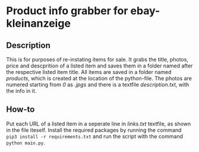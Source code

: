 # Product info grabber for ebay-kleinanzeige

## Description
This is for purposes of re-instating items for sale.
It grabs the title, photos, price and descprition of a listed item and saves them in a folder named after the respective listed item title. All items are saved in a folder named _products_, which is created at the location of the python-file.
The photos are numered starting from _0_ as _.jpgs_ and there is a textfile _description.txt_, with the info in it.

## How-to
Put each URL of a listed item in a seperate line in _links.txt_ textfile, as shown in the file iteself.
Install the required packages by running the command `pip3 install -r requirements.txt` and run the script with the command `python main.py`.